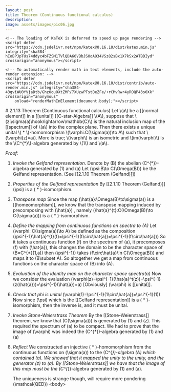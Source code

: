 ```yaml
---
layout: post
title: Theorem (Continuous functional calculus)
description: 
image: assets/images/pic06.jpg
---
```


<html>
	<head>
		<link rel="stylesheet" href="https://cdn.jsdelivr.net/npm/katex@0.16.10/dist/katex.min.css" integrity="sha384-wcIxkf4k558AjM3Yz3BBFQUbk/zgIYC2R0QpeeYb+TwlBVMrlgLqwRjRtGZiK7ww" crossorigin="anonymous">

    <!-- The loading of KaTeX is deferred to speed up page rendering -->
    <script defer src="https://cdn.jsdelivr.net/npm/katex@0.16.10/dist/katex.min.js" integrity="sha384-hIoBPJpTUs74ddyc4bFZSM1TVlQDA60VBbJS0oA934VSz82sBx1X7kSx2ATBDIyd" crossorigin="anonymous"></script>

    <!-- To automatically render math in text elements, include the auto-render extension: -->
    <script defer src="https://cdn.jsdelivr.net/npm/katex@0.16.10/dist/contrib/auto-render.min.js" integrity="sha384-43gviWU0YVjaDtb/GhzOouOXtZMP/7XUzwPTstBeZFe/+rCMvRwr4yROQP43s0Xk" crossorigin="anonymous"
        onload="renderMathInElement(document.body);"></script>
	
	
</head>
<body>
# 2.1.13 Theorem (Continuous functional calculus)
Let \(a\) be a [[normal element]] in a [[unital]] [[C-star-Algebra]] \(A\), suppose that \(z:\sigma(a)\hookrightarrow\mathbb{C}\) is the natural inclusion map of the [[spectrum]] of \(a\) into the complex plane. Then there exists a unique unital \( * \)-homomorphism \(\varphi:C(\sigma(a))\to A\) such that \(\varphi(z)=a\).
More is true; \(\varphi\) is an isometric and \(im(\varphi)\) is the \(C^{*}\)-algebra generated by \(1\) and \(a\).

_Proof:_
1. _Invoke the Gelfand representation_.
    Denote by \(B\) the abelian \(C^{*}\)-algebra generated by \(1\) and \(a\)
    Let   \(\psi:B\to C(\Omega(B))\) be the Gelfand representation.
     (See [[2.1.10 Theorem (Gelfand)]])
2. _Properties of the Gelfand representation_ 
    By [[2.1.10 Theorem (Gelfand)]] \(\psi\) is a \( * \)-isomorphism.
3. _Transpose map_ 
    Since the map \(\hat{a}:\Omega(B)\to\sigma(a)\) is a [[homeomorphism]], we know that the transpose mapping induced by precomposing with  \(\hat{a}\) , namely \(\hat{a}^{t}:C(\Omega(B))\to C(\sigma(a))\) is a \( * \)-isomorphism.
4. _Define the mapping from continuous functions on spectra to \(A\)_ 
    Let \(\varphi: C(\sigma(a))\to A\) be defined as the composition 
    \(\psi^{-1}\hat{a}^{t}(f)=\psi^{-1}(f\circ\hat{a})=\psi^{-1}(f\circ\hat{a})\)
     So it takes a continuous function \(f\) on the spectrum of \(a\), it precomposes \(f\) with \(\hat{a}\), this changes the domain to be the character space of \(B=C^{*}(1,a)\) then \(\psi^{-1}\) takes \(f\circ\hat{a}\in C(\Omega(B))\) and maps it to \(B\subset A\). So altogether we get a map from continuous functions on the character space of \(B\) into \(A\).
5. _Evaluation of the identity map on the character space spectra(a)_ 
    Now we consider the evaluation \(\varphi(z)=\psi^{-1}(\hat{a}^t(z))=\psi^{-1}(z(\hat{a}))=\psi^{-1}(\hat{a})=a\)
    [Obviously] \(\varphi\) is [[unital]].
6. _Check that phi is unital_
    \(\varphi(1)=\psi^{-1}(1\circ\hat{a})=\psi^{-1}(1)\) 
    Now since \(\psi\) which is the [[Gelfand representation]] is a \( * \)-isomorphism, then the inverse is, and it must be unital.
7. _Invoke Stone-Weierstrass Theorem_
    By the [[Stone-Weierstrass]] theorem, we know that \(C(\sigma(a))\) is generated by \(1\) and \(z\). This required the spectrum of \(a\) to be compact. We had to prove that the image of \(\varphi\) was indeed the \(C^{*}\)-algebra generated by \(1\) and \(a\)
8. _Reflect_
    We constructed an injective \( * \)-homomorphism from the continuous functions on \(\sigma(a)\) to the \(C^{*}\)-algebra \(A\) which contained \(a\).
    We showed that it mapped the unity to the unity, and the generator \(z\) to \(a\). By [[Stone-Weierstrass]] we have that the image of this map must be the \(C^{*}\)-algebra generated by \(1\) and \(a\). 

    The uniqueness is strange though, will require more pondering
\(\mathcal{QED}\)
<body\>
<html>